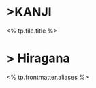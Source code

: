 # >KANJI
<div class="jpcontent"> 
<% tp.file.title %>
</div>

# > Hiragana
<div class="jpcontent"> 
<% tp.frontmatter.aliases %>
</div>